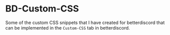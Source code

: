 # BD-Custom-CSS
Some of the custom CSS snippets that I have created for betterdiscord that can be implemented in the `Custom-CSS` tab in betterdiscord. 
